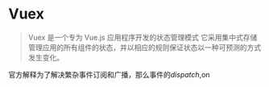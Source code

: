 # Vuex
> Vuex 是一个专为 Vue.js 应用程序开发的状态管理模式
它采用集中式存储管理应用的所有组件的状态，并以相应的规则保证状态以一种可预测的方式发生变化。

官方解释为了解决繁杂事件订阅和广播，那么事件的$dispatch,$on